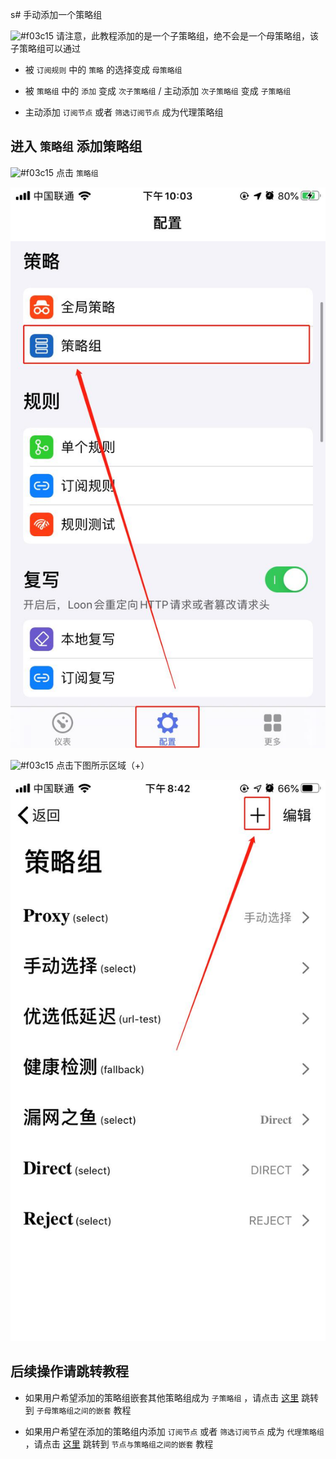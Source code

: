 s# 手动添加一个策略组

![#f03c15](https://placehold.it/15/f03c15/000000?text=+) 请注意，此教程添加的是一个子策略组，绝不会是一个母策略组，该子策略组可以通过

- 被 `订阅规则` 中的 `策略` 的选择变成 `母策略组`

- 被 `策略组` 中的 `添加` 变成 `次子策略组` / 主动添加 `次子策略组` 变成 `子策略组`

- 主动添加 `订阅节点` 或者 `筛选订阅节点` 成为代理策略组

## 进入 `策略组` 添加策略组

![#f03c15](https://placehold.it/15/f03c15/000000?text=+) 点击 `策略组`

![image](https://raw.githubusercontent.com/TiyNa/LoonManualimg/main/Plus/Proxy_Group.jpg)

![#f03c15](https://placehold.it/15/f03c15/000000?text=+) 点击下图所示区域（+）

![image](https://raw.githubusercontent.com/TiyNa/LoonManualimg/main/Plus/Proxy_Group_2.jpg)

## 后续操作请跳转教程

- 如果用户希望添加的策略组嵌套其他策略组成为 `子策略组` ，请点击 [这里](https://github.com/chiupam/tutorial/blob/master/Loon/Plus/Matryoshka.md) 跳转到 `子母策略组之间的嵌套` 教程 

- 如果用户希望在添加的策略组内添加 `订阅节点` 或者 `筛选订阅节点` 成为 `代理策略组` ，请点击 [这里](https://github.com/chiupam/tutorial/blob/master/Loon/Plus/Remote_Proxy_in_Proxy_Group.md) 跳转到 `节点与策略组之间的嵌套` 教程
